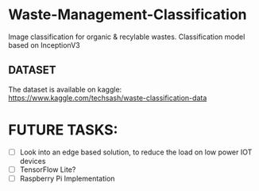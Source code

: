 # Waste-Management-Classification

Image classification for organic &amp; recylable wastes.
Classification model based on InceptionV3

## DATASET

The dataset is available on kaggle:  <br>
https://www.kaggle.com/techsash/waste-classification-data


# FUTURE TASKS:
- [ ] Look into an edge based solution, to reduce the load on low power IOT devices
- [ ] TensorFlow Lite?
- [ ] Raspberry Pi Implementation
